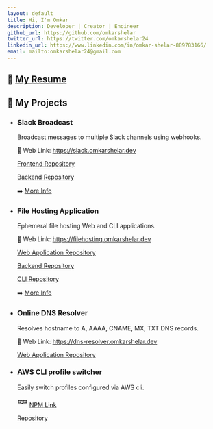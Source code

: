 ```yaml
---
layout: default
title: Hi, I'm Omkar
description: Developer | Creator | Engineer
github_url: https://github.com/omkarshelar
twitter_url: https://twitter.com/omkarshelar24
linkedin_url: https://www.linkedin.com/in/omkar-shelar-889783166/
email: mailto:omkarshelar24@gmail.com
---
```


## :page_facing_up: [My Resume](/assets/omkar-shelar-resume.pdf)

<div data-iframe-width="150" data-iframe-height="270" data-share-badge-id="162ac7f5-fe50-42bb-8065-b90565b284ad" data-share-badge-host="https://www.youracclaim.com"></div><script type="text/javascript" async src="//cdn.youracclaim.com/assets/utilities/embed.js"></script>

<div data-iframe-width="150" data-iframe-height="270" data-share-badge-id="4a5e58dc-e370-405a-b42a-b16987d28332" data-share-badge-host="https://www.youracclaim.com"></div><script type="text/javascript" async src="//cdn.youracclaim.com/assets/utilities/embed.js"></script>

<div data-iframe-width="150" data-iframe-height="270" data-share-badge-id="bf9e325c-ceaf-41c0-97ba-4126ffa1671e" data-share-badge-host="https://www.youracclaim.com"></div><script type="text/javascript" async src="//cdn.youracclaim.com/assets/utilities/embed.js"></script>

## :floppy_disk: My Projects

- ### Slack Broadcast

  Broadcast messages to multiple Slack channels using webhooks.

  :link: Web Link:
  <a href="https://slack.omkarshelar.dev" target="_blank">https://slack.omkarshelar.dev</a><i class="fa fa-external-link" aria-hidden="true"></i>

  <i class="fa fa-github" aria-hidden="true"></i>
  [Frontend Repository](https://github.com/omkarshelar/slack-broadcast-frontend)

  <i class="fa fa-github" aria-hidden="true"></i>
  [Backend Repository](https://github.com/omkarshelar/slack-broadcast-API)

  :arrow_right: [More Info](/work/slack-broadcast)

- ### File Hosting Application

  Ephemeral file hosting Web and CLI applications.

  :link: Web Link:
  <a href="https://filehosting.omkarshelar.dev" target="_blank">https://filehosting.omkarshelar.dev</a><i class="fa fa-external-link" aria-hidden="true"></i>

  <i class="fa fa-github" aria-hidden="true"></i>
  [Web Application Repository](https://github.com/omkarshelar/file-hosting-frontend)

  <i class="fa fa-github" aria-hidden="true"></i>
  [Backend Repository](https://github.com/omkarshelar/file-hosting-backend)

  <i class="fa fa-github" aria-hidden="true"></i>
  [CLI Repository](https://github.com/omkarshelar/file-hosting-cli)

  :arrow_right: [More Info](/work/file-hosting)

- ### Online DNS Resolver

  Resolves hostname to A, AAAA, CNAME, MX, TXT DNS records.

  :link: Web Link:
  <a href="https://dns-resolver.omkarshelar.dev" target="_blank">https://dns-resolver.omkarshelar.dev</a><i class="fa fa-external-link" aria-hidden="true"></i>

  <i class="fa fa-github" aria-hidden="true"></i>
  [Web Application Repository](https://github.com/omkarshelar/dns-resolver)

- ### AWS CLI profile switcher

  Easily switch profiles configured via AWS cli.

  <svg xmlns="http://www.w3.org/2000/svg" viewBox="-2 -8 24 24" width="24" height="24" preserveAspectRatio="xMinYMin" class="icon__icon"><path d="M0 0h20v6.857H10V8H5.556V6.857H0V0zm1.111 5.714h2.222V2.286h1.111v3.428h1.112V1.143H1.11v4.571zm5.556-4.571v5.714h2.222V5.714h2.222V1.143H6.667zm5.555 0v4.571h2.222V2.286h1.112v3.428h1.11V2.286h1.112v3.428h1.11V1.143h-6.666z"></path><path d="M10 4.7H9V2.2h1z"></path></svg>
  [NPM Link](https://www.npmjs.com/package/aws-cli-switch)
  
  <i class="fa fa-github" aria-hidden="true"></i>
  [Repository](https://github.com/omkarshelar/aws-cli-profile-switch)
